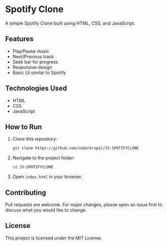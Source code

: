 # Spotify Clone

A simple Spotify Clone built using HTML, CSS, and JavaScript.

## Features
- Play/Pause music
- Next/Previous track
- Seek bar for progress
- Responsive design
- Basic UI similar to Spotify

## Technologies Used
- HTML
- CSS
- JavaScript

## How to Run
1. Clone this repository:
   ```sh
   git clone https://github.com/coderkrupal/JS-SPOTIFYCLONE
   ```
2. Navigate to the project folder:
   ```sh
   cd JS-SPOTIFYCLONE
   ```
3. Open `index.html` in your browser.

## Contributing
Pull requests are welcome. For major changes, please open an issue first to discuss what you would like to change.

## License
This project is licensed under the MIT License.

